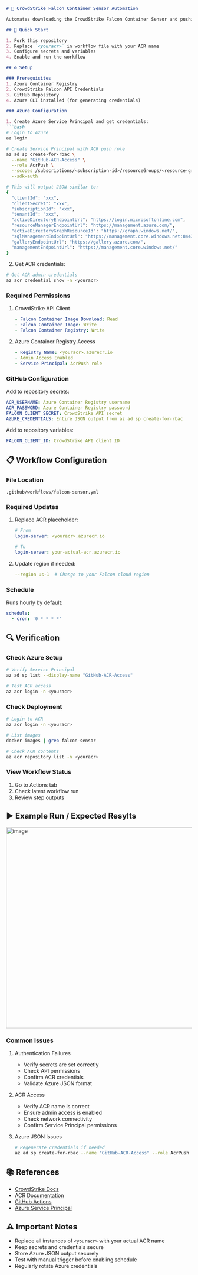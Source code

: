```markdown
# 🦅 CrowdStrike Falcon Container Sensor Automation

Automates downloading the CrowdStrike Falcon Container Sensor and pushing it to Azure Container Registry (ACR).

## 🚀 Quick Start

1. Fork this repository
2. Replace `<youracr>` in workflow file with your ACR name
3. Configure secrets and variables
4. Enable and run the workflow

## ⚙️ Setup

### Prerequisites
1. Azure Container Registry
2. CrowdStrike Falcon API Credentials
3. GitHub Repository
4. Azure CLI installed (for generating credentials)

### Azure Configuration

1. Create Azure Service Principal and get credentials:
```bash
# Login to Azure
az login

# Create Service Principal with ACR push role
az ad sp create-for-rbac \
  --name "GitHub-ACR-Access" \
  --role AcrPush \
  --scopes /subscriptions/<subscription-id>/resourceGroups/<resource-group>/providers/Microsoft.ContainerRegistry/registries/<youracr> \
  --sdk-auth

# This will output JSON similar to:
{
  "clientId": "xxx",
  "clientSecret": "xxx",
  "subscriptionId": "xxx",
  "tenantId": "xxx",
  "activeDirectoryEndpointUrl": "https://login.microsoftonline.com",
  "resourceManagerEndpointUrl": "https://management.azure.com/",
  "activeDirectoryGraphResourceId": "https://graph.windows.net/",
  "sqlManagementEndpointUrl": "https://management.core.windows.net:8443/",
  "galleryEndpointUrl": "https://gallery.azure.com/",
  "managementEndpointUrl": "https://management.core.windows.net/"
}
```

2. Get ACR credentials:
```bash
# Get ACR admin credentials
az acr credential show -n <youracr>
```

### Required Permissions
1. CrowdStrike API Client
   ```yaml
   - Falcon Container Image Download: Read
   - Falcon Container Image: Write
   - Falcon Container Registry: Write
   ```

2. Azure Container Registry Access
   ```yaml
   - Registry Name: <youracr>.azurecr.io
   - Admin Access Enabled
   - Service Principal: AcrPush role
   ```

### GitHub Configuration
Add to repository secrets:
```yaml
ACR_USERNAME: Azure Container Registry username
ACR_PASSWORD: Azure Container Registry password
FALCON_CLIENT_SECRET: CrowdStrike API secret
AZURE_CREDENTIALS: Entire JSON output from az ad sp create-for-rbac
```

Add to repository variables:
```yaml
FALCON_CLIENT_ID: CrowdStrike API client ID
```

## 📋 Workflow Configuration

### File Location
`.github/workflows/falcon-sensor.yml`

### Required Updates
1. Replace ACR placeholder:
   ```yaml
   # From
   login-server: <youracr>.azurecr.io
   
   # To
   login-server: your-actual-acr.azurecr.io
   ```

2. Update region if needed:
   ```yaml
   --region us-1  # Change to your Falcon cloud region
   ```

### Schedule
Runs hourly by default:
```yaml
schedule:
  - cron: '0 * * * *'
```

## 🔍 Verification

### Check Azure Setup
```bash
# Verify Service Principal
az ad sp list --display-name "GitHub-ACR-Access"

# Test ACR access
az acr login -n <youracr>
```

### Check Deployment
```bash
# Login to ACR
az acr login -n <youracr>

# List images
docker images | grep falcon-sensor

# Check ACR contents
az acr repository list -n <youracr>
```

### View Workflow Status
1. Go to Actions tab
2. Check latest workflow run
3. Review step outputs

## ▶️ Example Run / Expected Resylts 

<img width="1012" height="544" alt="image" src="https://github.com/user-attachments/assets/e14e22d6-b7eb-40d2-b186-ef255512eabb" />

### Common Issues
1. Authentication Failures
   - Verify secrets are set correctly
   - Check API permissions
   - Confirm ACR credentials
   - Validate Azure JSON format

2. ACR Access
   - Verify ACR name is correct
   - Ensure admin access is enabled
   - Check network connectivity
   - Confirm Service Principal permissions

3. Azure JSON Issues
   ```bash
   # Regenerate credentials if needed
   az ad sp create-for-rbac --name "GitHub-ACR-Access" --role AcrPush --scopes /subscriptions/<subscription-id>/resourceGroups/<resource-group>/providers/Microsoft.ContainerRegistry/registries/<youracr> --sdk-auth
   ```

## 📚 References
- [CrowdStrike Docs](https://falcon.crowdstrike.com/documentation/146/falcon-container-security)
- [ACR Documentation](https://learn.microsoft.com/en-us/azure/container-registry/)
- [GitHub Actions](https://docs.github.com/en/actions)
- [Azure Service Principal](https://learn.microsoft.com/en-us/azure/active-directory/develop/app-objects-and-service-principals)

## ⚠️ Important Notes
- Replace all instances of `<youracr>` with your actual ACR name
- Keep secrets and credentials secure
- Store Azure JSON output securely
- Test with manual trigger before enabling schedule
- Regularly rotate Azure credentials
```
